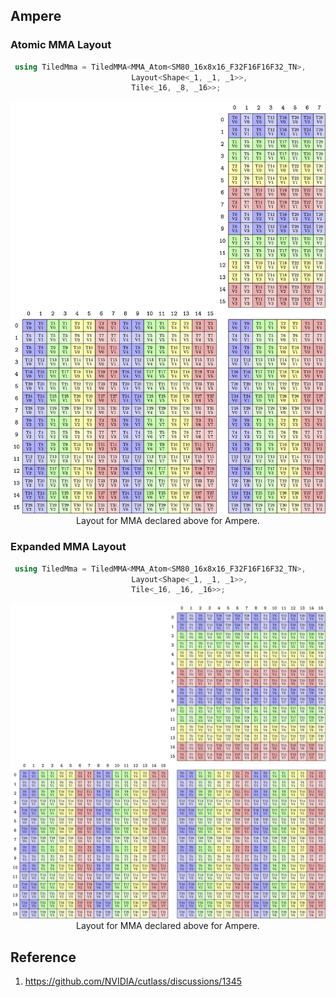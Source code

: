 ## Ampere

### Atomic MMA Layout

```cpp
 using TiledMma = TiledMMA<MMA_Atom<SM80_16x8x16_F32F16F16F32_TN>,
                           Layout<Shape<_1, _1, _1>>,
                           Tile<_16, _8, _16>>;
```

<p align="center">
<img src="figures/mma-layout-ampere-16-8-16.png"><br>
Layout for MMA declared above for Ampere.
</p>

### Expanded MMA Layout
```cpp
 using TiledMma = TiledMMA<MMA_Atom<SM80_16x8x16_F32F16F16F32_TN>,
                           Layout<Shape<_1, _1, _1>>,
                           Tile<_16, _16, _16>>;
```

<p align="center">
<img src="figures/mma-layout-ampere-16-16-16.png"><br>
Layout for MMA declared above for Ampere.
</p>


## Reference

1. https://github.com/NVIDIA/cutlass/discussions/1345
